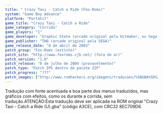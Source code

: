 ```yaml
---
title: " Crazy Taxi - Catch a Ride (Fox-Roms)"
system: "Game Boy Advance"
platform: "Portátil"
game_title: "Crazy Taxi - Catch a Ride"
game_category: "Corrida"
game_players: "1"
game_developer: "Graphic State (arcade original pela Hitmaker, ou Sega AM3)"
game_publisher: "THQ (arcade original pela SEGA)"
game_release_date: "8 de abril de 2003"
patch_group: "Fox-Roms (extinto)"
patch_site: "http://www.foxroms.cjb.net/ (fora do ar)"
patch_version: "1.0"
patch_release: "8 de julho de 2004 (provavelmente)"
patch_type: "Patch IPS dentro de pacote ZIP"
patch_progress: "???"
patch_images: ["http://www.romhackers.org/imagens/traducoes/%5BGBA%5D%20Crazy%20Taxi%20-%20Catch%20a%20Ride%20-%20Fox-Roms%20-%201.png","http://www.romhackers.org/imagens/traducoes/%5BGBA%5D%20Crazy%20Taxi%20-%20Catch%20a%20Ride%20-%20Fox-Roms%20-%202.png","http://www.romhackers.org/imagens/traducoes/%5BGBA%5D%20Crazy%20Taxi%20-%20Catch%20a%20Ride%20-%20Fox-Roms%20-%203.png"]
---
```

Tradução com fonte acentuada e boa parte dos menus traduzidos, mas gráficos com efeitos, como os durante a corrida, sem tradução.ATENÇÃO:Esta tradução deve ser aplicada na ROM original "Crazy Taxi - Catch a Ride (U).gba" (código A3CE), com CRC32 8EC709D6.